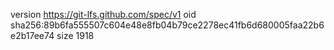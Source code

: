 version https://git-lfs.github.com/spec/v1
oid sha256:89b6fa555507c604e48e8fb04b79ce2278ec41fb6d680005faa22b6e2b17ee74
size 1918
